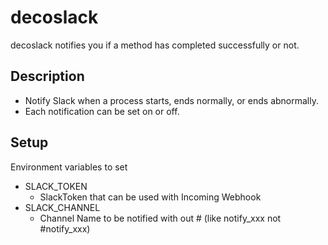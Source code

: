# decoslack

decoslack notifies you if a method has completed successfully or not.

## Description

- Notify Slack when a process starts, ends normally, or ends abnormally.
- Each notification can be set on or off.

## Setup
Environment variables to set
- SLACK_TOKEN
  - SlackToken that can be used with Incoming Webhook
- SLACK_CHANNEL
  - Channel Name to be notified with out # (like notify_xxx not #notify_xxx)